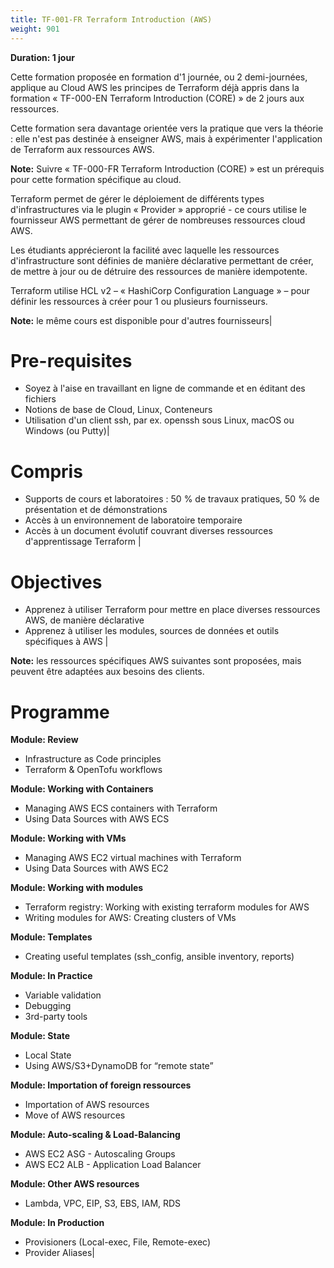 ```yaml
---
title: TF-001-FR Terraform Introduction (AWS)
weight: 901
---
```

**Duration: 1 jour**

Cette formation proposée en formation d'1 journée, ou 2 demi-journées, applique au Cloud AWS les principes de Terraform déjà appris dans la formation « TF-000-EN Terraform Introduction (CORE) » de 2 jours aux ressources.


Cette formation sera davantage orientée vers la pratique que vers la théorie : elle n'est pas destinée à enseigner AWS, mais à expérimenter l'application de Terraform aux ressources AWS.


**Note:** Suivre « TF-000-FR Terraform Introduction (CORE) » est un prérequis pour cette formation spécifique au cloud.


Terraform permet de gérer le déploiement de différents types d'infrastructures via le plugin « Provider » approprié - ce cours utilise le fournisseur AWS permettant de gérer de nombreuses ressources cloud AWS.


Les étudiants apprécieront la facilité avec laquelle les ressources d'infrastructure sont définies de manière déclarative permettant de créer, de mettre à jour ou de détruire des ressources de manière idempotente.


Terraform utilise HCL v2 – « HashiCorp Configuration Language » – pour définir les ressources à créer pour 1 ou plusieurs fournisseurs.


**Note:**  le même cours est disponible pour d'autres fournisseurs|

# Pre-requisites

- Soyez à l'aise en travaillant en ligne de commande et en éditant des fichiers
- Notions de base de Cloud, Linux, Conteneurs
- Utilisation d'un client ssh, par ex. openssh sous Linux, macOS ou Windows (ou Putty)|

# Compris

- Supports de cours et laboratoires : 50 % de travaux pratiques, 50 % de présentation et de démonstrations
- Accès à un environnement de laboratoire temporaire
- Accès à un document évolutif couvrant diverses ressources d'apprentissage Terraform
|

# Objectives

- Apprenez à utiliser Terraform pour mettre en place diverses ressources AWS, de manière déclarative
- Apprenez à utiliser les modules, sources de données et outils spécifiques à AWS
|

**Note:** les ressources spécifiques AWS suivantes sont proposées, mais peuvent être adaptées aux besoins des clients.


# Programme



**Module: Review**

- Infrastructure as Code principles
- Terraform & OpenTofu workflows


**Module: Working with Containers**

- Managing AWS ECS containers with Terraform
- Using Data Sources with AWS ECS


**Module: Working with VMs**

- Managing AWS EC2 virtual machines with Terraform
- Using Data Sources with AWS EC2


**Module: Working with modules**

- Terraform registry: Working with existing terraform modules for AWS
- Writing modules for AWS: Creating clusters of VMs


**Module: Templates**

- Creating useful templates (ssh_config, ansible inventory, reports)


**Module: In Practice**

- Variable validation
- Debugging
- 3rd-party tools


**Module: State**

- Local State
- Using AWS/S3+DynamoDB for “remote state”


**Module: Importation of foreign ressources**

- Importation of AWS resources
- Move of AWS resources


**Module: Auto-scaling & Load-Balancing**

- AWS EC2 ASG - Autoscaling Groups
- AWS EC2 ALB - Application Load Balancer


**Module: Other AWS resources**

- Lambda, VPC, EIP, S3, EBS, IAM, RDS


**Module: In Production**

- Provisioners (Local-exec, File, Remote-exec)
- Provider Aliases|

